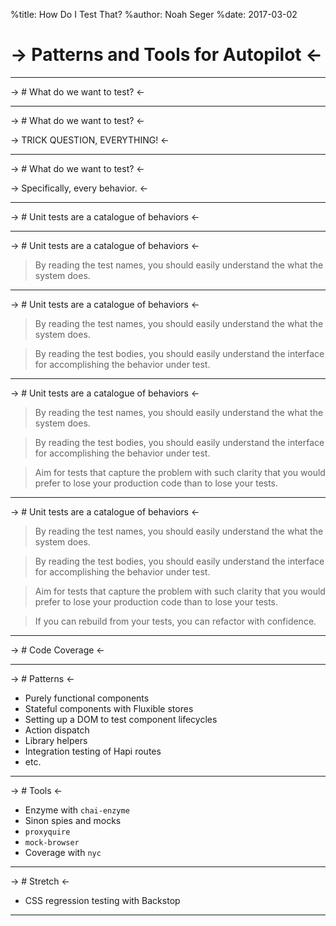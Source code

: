 %title: How Do I Test That?
%author: Noah Seger
%date: 2017-03-02

-> Patterns and Tools for Autopilot <-
======================================

---

-> # What do we want to test? <-

---

-> # What do we want to test? <-

-> TRICK QUESTION, EVERYTHING! <-

---

-> # What do we want to test? <-

-> Specifically, every behavior. <-

---

-> # Unit tests are a catalogue of behaviors <-

---

-> # Unit tests are a catalogue of behaviors <-

> By reading the test names, you should easily understand the what the system
does.

---

-> # Unit tests are a catalogue of behaviors <-

> By reading the test names, you should easily understand the what the system
does.

> By reading the test bodies, you should easily understand the interface for
accomplishing the behavior under test.

---

-> # Unit tests are a catalogue of behaviors <-

> By reading the test names, you should easily understand the what the system
does.

> By reading the test bodies, you should easily understand the interface for
accomplishing the behavior under test.

> Aim for tests that capture the problem with such clarity that you would prefer
to lose your production code than to lose your tests.

---

-> # Unit tests are a catalogue of behaviors <-

> By reading the test names, you should easily understand the what the system
does.

> By reading the test bodies, you should easily understand the interface for
accomplishing the behavior under test.

> Aim for tests that capture the problem with such clarity that you would prefer
to lose your production code than to lose your tests.

> If you can rebuild from your tests, you can refactor with confidence.

---

-> # Code Coverage <-

---

-> # Patterns <-

* Purely functional components
* Stateful components with Fluxible stores
* Setting up a DOM to test component lifecycles
* Action dispatch
* Library helpers
* Integration testing of Hapi routes
* etc.

---

-> # Tools <-

* Enzyme with `chai-enzyme`
* Sinon spies and mocks
* `proxyquire`
* `mock-browser`
* Coverage with `nyc`

---

-> # Stretch <-

* CSS regression testing with Backstop

---
